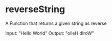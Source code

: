 # reverseString
A Function that returns a given string as reverse

Input: "Hello World"
Output: "olleH dlroW"
